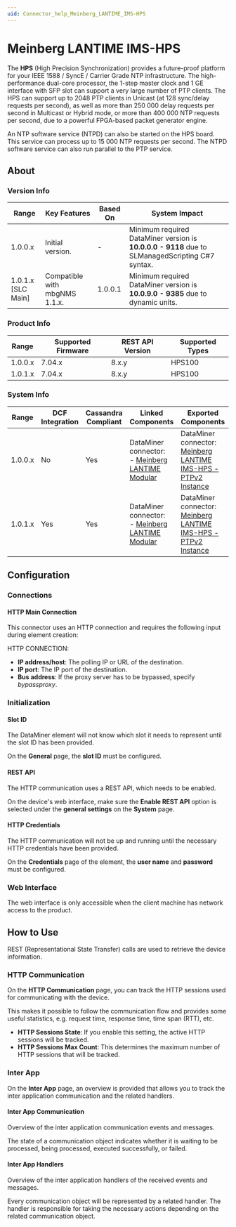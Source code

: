 ```yaml
---
uid: Connector_help_Meinberg_LANTIME_IMS-HPS
---
```


# Meinberg LANTIME IMS-HPS

The **HPS** (High Precision Synchronization) provides a future-proof platform for your IEEE 1588 / SyncE / Carrier Grade NTP infrastructure. The high-performance dual-core processor, the 1-step master clock and 1 GE interface with SFP slot can support a very large number of PTP clients. The HPS can support up to 2048 PTP clients in Unicast (at 128 sync/delay requests per second), as well as more than 250 000 delay requests per second in Multicast or Hybrid mode, or more than 400 000 NTP requests per second, due to a powerful FPGA-based packet generator engine.

An NTP software service (NTPD) can also be started on the HPS board. This service can process up to 15 000 NTP requests per second. The NTPD software service can also run parallel to the PTP service.

## About

### Version Info

| Range | Key Features | Based On | System Impact |
|--|--|--|--|
| 1.0.0.x | Initial version. | - | Minimum required DataMiner version is **10.0.0.0 - 9118** due to SLManagedScripting C#7 syntax. |
| 1.0.1.x [SLC Main] | Compatible with mbgNMS 1.1.x. | 1.0.0.1 | Minimum required DataMiner version is **10.0.9.0 - 9385** due to dynamic units. |

### Product Info

| Range     | Supported Firmware     | REST API Version     | Supported Types     |
|-----------|------------------------|----------------------|---------------------|
| 1.0.0.x   | 7.04.x                 | 8.x.y                | HPS100              |
| 1.0.1.x   | 7.04.x                 | 8.x.y                | HPS100              |

### System Info

| Range | DCF Integration | Cassandra Compliant | Linked Components | Exported Components |
|--|--|--|--|--|
| 1.0.0.x | No | Yes | DataMiner connector:<br>- [Meinberg LANTIME Modular](xref:Connector_help_Meinberg_LANTIME_Modular) | DataMiner connector: [Meinberg LANTIME IMS-HPS - PTPv2 Instance](xref:Connector_help_Meinberg_LANTIME_IMS-HPS_-_PTPv2_Instance) |
| 1.0.1.x | Yes | Yes | DataMiner connector:<br>- [Meinberg LANTIME Modular](xref:Connector_help_Meinberg_LANTIME_Modular) | DataMiner connector: [Meinberg LANTIME IMS-HPS - PTPv2 Instance](xref:Connector_help_Meinberg_LANTIME_IMS-HPS_-_PTPv2_Instance) |

## Configuration

### Connections

#### HTTP Main Connection

This connector uses an HTTP connection and requires the following input during element creation:

HTTP CONNECTION:

- **IP address/host**: The polling IP or URL of the destination.
- **IP port**: The IP port of the destination.
- **Bus address**: If the proxy server has to be bypassed, specify *bypassproxy*.

### Initialization

#### Slot ID

The DataMiner element will not know which slot it needs to represent until the slot ID has been provided.

On the **General** page, the **slot ID** must be configured.

#### REST API

The HTTP communication uses a REST API, which needs to be enabled.

On the device's web interface, make sure the **Enable REST API** option is selected under the **general settings** on the **System** page.

#### HTTP Credentials

The HTTP communication will not be up and running until the necessary HTTP credentials have been provided.

On the **Credentials** page of the element, the **user name** and **password** must be configured.

### Web Interface

The web interface is only accessible when the client machine has network access to the product.

## How to Use

REST (Representational State Transfer) calls are used to retrieve the device information.

### HTTP Communication

On the **HTTP Communication** page, you can track the HTTP sessions used for communicating with the device.

This makes it possible to follow the communication flow and provides some useful statistics, e.g. request time, response time, time span (RTT), etc.

- **HTTP Sessions State**: If you enable this setting, the active HTTP sessions will be tracked.
- **HTTP Sessions Max Count**: This determines the maximum number of HTTP sessions that will be tracked.

### Inter App

On the **Inter App** page, an overview is provided that allows you to track the inter application communication and the related handlers.

#### Inter App Communication

Overview of the inter application communication events and messages.

The state of a communication object indicates whether it is waiting to be processed, being processed, executed successfully, or failed.

#### Inter App Handlers

Overview of the inter application handlers of the received events and messages.

Every communication object will be represented by a related handler. The handler is responsible for taking the necessary actions depending on the related communication object.
